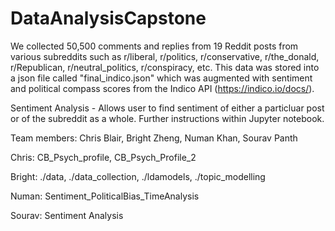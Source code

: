 # DataAnalysisCapstone


We collected 50,500 comments and replies from 19 Reddit posts from various subreddits such as r/liberal, r/politics, r/conservative, r/the_donald, r/Republican, r/neutral_politics, r/conspiracy, etc. This data was stored into a json file called "final_indico.json" which was augmented with sentiment and political compass scores from the Indico API (https://indico.io/docs/).

Sentiment Analysis - Allows user to find sentiment of either a particluar post or of the subreddit as a whole. Further instructions within Jupyter notebook.

Team members: Chris Blair, Bright Zheng, Numan Khan, Sourav Panth

Chris: CB_Psych_profile, CB_Psych_Profile_2

Bright: ./data, ./data_collection, ./ldamodels, ./topic_modelling

Numan: Sentiment_PoliticalBias_TimeAnalysis

Sourav: Sentiment Analysis
